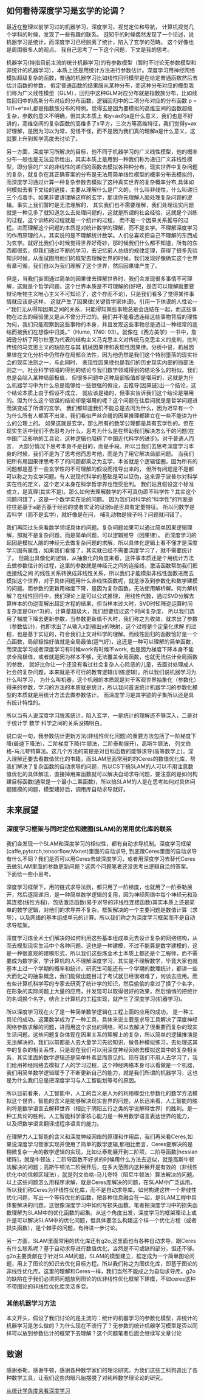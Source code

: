 ##  如何看待深度学习是玄学的论调？


最近在整理以前学习过的机器学习，深度学习，视觉定位和导航， 计算机视觉几个学科的时候，发现了一些有趣的联系。 逛知乎的时候偶然发现了一个论述，说
机器学习是统计，而深度学习已经脱离了统计，陷入了玄学的范畴。 这个好像也是周围很多人的观点。 我自己思考了一下这个问题，下文是我的思考。

机器学习(特指目前主流的统计机器学习)的有参数模型（暂时不讨论无参数模型和非统计的机器学习），本质上还是用统计方法进行参数估计。深度学习用神经网络模拟超级复杂的函数，普通的机器学习比如线性回归模型是在给定普通函数然后去估计函数的参数，
假定普通函数的结果服从某种分布，而这种分布对应的模型我们称为广义线性模型（GLM），回归中这种GLM对应分布就是指数族分布，比如线性回归中的高斯分布对应的分布函数，逻辑回归中的二项分布对应的分布函数 p = 1/(1+e^ax),都是指数族分布的特例。觉得玄是因为要模拟的高维空间的函数超级复杂，参数的意义不明确，但其实本质上
和y=ax的a是什么意义，我们也是不好讲的，高维空间的复杂函数的高维多了x平方，三次方等高维特征，我们觉得y=ax好理解，是因为习以为常，见怪不怪，而不是因为我们真的理解a是什么意义，这就要上升到哲学高度去讨论了。

另一方面，深度学习所解决的目标，他不同于机器学习的广义线性模型，他的概率分布一般也是无法显示给出，其实本质上是用到一种我们称为递归广义非线性模型，即分层的广义的非线性的递归的函数去模拟各种种分布，现实世界中复杂问题的复杂，就复杂在其正确答案的分布是无法用简单线性模型的概率分布去模拟的，
而深度学习通过计算一种复杂参数去模拟了这种真实世界的复杂概率分布,具体如何模拟去看下文给的链接，主要从理解什么是广义的，什么叫非线性，什么叫递归三个点着手。如果非要讲理解这样的玄学，那请你先理解人脑处理复杂问题的逻辑。事实上我们暂时是无法理解的，
其实我们也不需要理解，我们处理现实问题就是一种见多了就知道怎么去处理问题的，这就是所谓的社会经验，这就是个训练的过程，这个训练的过程就是一个统计的过程，
而不是一个因果关系推导的过程。进而理解这个问题的本质是对统计数学的理解，而不是玄学。不理解深度学习的作用原理的人，其实说的是不理解统计数学。人们总喜欢把自己不理解的东西成为玄学。就好比我们小时候觉得世界好奇妙，那时候我们什么都不知道，所有的东西都很玄，但我们通过不断的学习，去记忆前人总结的规律定理，获得了很多先验知识时候，从而试图用他们的框架去理解世界的时候，我们发现好像确实这个世界有章可循，我们自以为我们理解了这个世界，然后因果律产生了。

但是，当我们妄图通过简单的因果律去理解世界时，我们会发现很多事情不可理解，这就是个哲学问题，这个世界本质是不可理解的(好吧，是否可以理解就要要辩论唯物主义唯心主义不可知论了，这个存而不论)，只是我们看多了觉得某件事情就应该是这样，
这就产生了因果律(关键哲学家休谟)。引用一下休谟的人性论---“我们无从得知因果之间的关系，只能得知某些事物总是会连结在一起，而这些事物在过去的经验里又是从不曾分开过的。我们并不能看透连结这些事物背后的理性为何，我们只能观察到这些事物的本身，并且发现这些事物总是透过一种经常的连结而被我们在想像中归类。”（Hume, 1740: 93）。就像在《西方美学》一书中，詹姆逊分析了阿尔杜塞为代表的结构主义马克思主义对传统马克思主义的批判，批判传统的马克思主义的缺陷在与其
机械因果律和表现性因果律。分析中说，机械因果律在文化分析中仍然存在局部合法性，因为他仍然是我们这个特别堕落的现实社会的现实法则之一，与此同时，
表现性因果律也是我们的历史现实内部的局部法则之一。社会科学领域的得到的结论与我们数学领域得到的结论多么的相似。我们总是会陷入某种局部极值，
但很多问题中这种局部极值却是堪用的，这就是为什么机器学习中为什么总是能够给一些很强的假设，去推导(因果链)出一个结论，这个结论本质上由于假设不成立，
就应该是错的，但事实告诉我们这个结论是堪用的。但为什么这个错误的结论却是堪用的呢？这个问题在往后问就是是哲学问题进而演变成了所谓的玄学。
我们都知道我们不能总是去问为什么，因为迟早有一个为什么所有人都答不出来，我们看似严丝合缝的因果推理都建立在一些不能讲为什么的公理上的。
如果这就是玄学，那么所有的数学公理都是具有玄学性的。但在现实生活中我们不去思考为什么，思考为什么是在帮助我们解决怎么干的问题(在中国广泛影响的工具论，这种逻辑也阻碍了中国近代科学的进步)。对于普通人而言，
大部分情况下思考本身不是目的，而是手段。所以当我们去思考深度学习本身的时候，我们不是为了思考他而思考他，而是为了用它解决局部问题。
当我们把所有用因果律思考不了的问题都乘之为玄学，本省就是个逻辑怪圈。因为所有的问题都是基于一些玄学性的不可理解的假设而推导出来的，
但所有问题是不是都可以称之为玄学问题。有人说现代科学的基础是可以证伪，这来源于波普尔对科学实在性的定义，这个定义本身在科学哲学界也饱受批判。
我们姑且假设这个标准成立，是真理(其实不是)。那么如何去理解数学的不可真伪即不科学性？其实这个问题问错了，这是一个数学实在论的问题。
因为我们对科学的“科学性”的判断是往往是基于a是否基于经验的或者实证的证据b是否具有定量特征。 所以问数学是否科学（而不是玄学)，就好像是在问，
哺乳动物是猴子吗？问题就问错了。

我们再回过头来看数学领域具体的问题。复杂问题如果可以通过简单因果逻辑理解，那就不是复杂问题，而是简单问题，可以逻辑推导（因果律）。
而深度学习的起因是模拟人脑的神经元去做复杂问题的求解，所以具体化逻辑上看不懂才是深度学习固有属性，如果我们看懂了，其实就已经不需要深度学习了，就不需要统计了。
但跳出具像化的逻辑，从抽象化的角度来看，这件事本质还是个用统计方法去做参数估计的过程，这里的参数就是神经元之间的连接线，激活函数帮助我们把连接线之间
的线性关系转换成非线性关系，所以我们才能模拟非线性函数进而去模拟这个世界，对于具体问题用什么非线性函数呢，就是涉及到参数化和数学建模的问题。而参数的更新用梯度下降，是因为复杂函数，无法使用解析解。何为解析解？在线性回归中，我们理论上是可以公式推理，
用线性代数，通过SVD分解去算样本的伪逆而解出超定方程的结果，但当样本过大时，SVD时矩阵逆运算时间复杂度是O(n^3)的，计算量超级大，我们想要绕过这个时间复杂度，
所以我们选用了梯度下降去更新参数，当参数更新值不大时，我们称之为收敛，就求出了参数（参数估计)，也即求出了从输入x到输出y的映射，这个过程是个定量化求解
的过程，也是基于实证的，符合我们上文对科学的理解。而线性回归的函数恰好是一个凸函数，局部极恰好值就是全局最值(运气好)，这还是一种可以理解的简单函数，
而深度学习或者深度学习有时候work有时候不work, 也是因为梯度下降本身不能求全局极值，或者就是因为样本不够，无法覆盖全局函数，也就无法估计全局函数的参数，
就好比你让一个还没有看过社会复杂人心险恶的儿童，去面对处理成人社会的复杂问题，本来就是不可行的教育逻辑(训练逻辑)。所以我们说机器学习为什么叫学习，
为什么叫机器，这个机器的本质就是对于客观世界抽象化（参数化）得来的参数，学习的方法的本质就是统计，所以我问首说统计机器学习的参数化模型的本质就是用统计方法去做参数估计。
而深度学习是其字迹的子集所以还是具有统计特性的。

所以当有人说深度学习脱离统计，陷入玄学，一是统计的理解还不够深入，二是对于统计学 数学 科学之间的关系没搞明白。


说口说一句，我参数估计更新方法(非线性优化问题)的重要方法包括了一阶梯度下降(最速下降法)，二阶梯度下降(牛顿法，二阶泰勒展开)，高斯牛顿法， 列文伯格-马儿夸特算法。这几个方法的前提是对目标函数的能够求导(高等数学上)。深入理解还要去看数值优化的书籍。而SLAM里面常用的的Ceres的数值优化库，帮我们解决了复杂函数的自动求导的问题，所以CS下搞SLAM的人可以不用注意数值优化的具体解法，直接掉用库函数就可以解决自动求导问题，要注意的是如何构建目标函数(通常是一个最小二乘函数)，所以搞SLAM的人是在思考如何对具体问题建模的问题，模型建好后，调用库自动求导就好。

## 未来展望

### 深度学习框架与同时定位和建图(SLAM)的常用优化库的联系

我们会发现一个SLAM和深度学习的相似性，都有自动求导机制。深度学习框架(caffe,pytorch,tensorflow,Mxnet)里面的自动求导, 到底跟Ceres里面的自动求导有什么不同？我们是否可以用Ceres去做深度学习，或者用深度学习去替代Ceres去做SLAM里面的参数更新问题？这两个问题笔者还没思考出逻辑自洽的答案。 下面给一些小思考。

深度学习框架下，用的链式求导法则，都只用了一阶梯度，也就用了一阶泰勒展开，然后逐层递归，是一种简单数学逻辑的复用，因为神经网络中每个神经元和及其连接(线性方程)，包括激活函数(易于求导的非线性连接函数)其实本质上还是简单的数学逻辑，对他们的求导并不复杂。框架解决的一个主要问题是数值计算（求导），以及网络的基本组成单元的计算。所以我们称之为深度学习框架而不是自动求导框架。

深度学习炼金术士们解决的如何利用这些基本组成单元去设计复杂的网络结构，从而去模型现实生活中个各种问题。这也是一种建模，不过不能算是数学建模的，这是一种很直观的建模形式，所以我们这些炼金术士本质上都还是个工程师，而不需要成为数学家，学计算机的人不理解深度学习，其实是不理解数学，毕竟大家也就基本上过一个学期的概率和统计，研究生可能还有一个学期的数理统计，都讲一些大而化之的抽象概念，我们能做出题目过了考试就已经很艰难了，何谈去应用。而有些计算机科学写的专家去研究了统计学的知识，然后偷偷的拿过了换了个名字，在形象的实际问题上大量的应用，并发现可以取得很好的效果，然后悄悄的把统计的名词换个名字，结合上计算机的工程实现，就产生了深度学习(机器学习)。

所以深度学习现在火了是一种简单数学逻辑在工程上面的应用的成功， 是一种工具论的成功。这里数学成为了一种工具，具体来说主要是求导工具解决了深度神经网络参数求解的问题，进而用这个求出的网络，可以去解决了很重要而复杂的现实生活问题。这些问题复杂体现在因果关系的理解上的复杂，所以简单的逻辑推演是无法解决的，我们以前都是人去大量学习先验知识，做各种模拟练习，去处理这其中的复杂的相关系性，只是现在我们可以用深度神经网络去模拟这其中的复杂相关系，其实里面的数学逻辑还是简单朴素显而意见的。现在我们不用人去学习了，我们给用神经网络去模拟了人的学习过程，这个神经网络本身可以看做是一个机器，我们用简单数学逻辑赋予了不断更新自己的能力，就是我们所谓的机器学习，这也是为什么我们总是把深度学习与人工智能划等号的原因。

所以目前看来，人工智能中，人工的含义是人为的利用模型化参数化的数学方法模拟这个世界，智能的含义是能够解决现实世界的问题，从长远来看，人工智能的胜利将是数学语言去解释世界（相比于阴阳五行之类的学说解释世界）的胜利。是一种工具论的胜利。人工智能科学家核心能力是一种用数学语言表达世界的能力， 以及把数学语言翻译成程序语言的能力。

在理解力人工智能的含义和深度神经网络的原理和作用后，我们再来看Ceres,如果说深度学习管家实现并使用了简单的数学逻辑,那相比而言，Ceres要解决的是稍微复杂一点的数学逻辑的实现，比如让泰勒展开到二阶项，二阶导函数[hessian矩阵]，就是牛顿法；二阶导函数不好求的时候用什么方法去近似，就是高斯牛顿法解决的问题；高斯牛顿法二阶展开后，在多大范围内这种展开是有效的（非线性优化中的信赖区域法），就是列文伯格-马儿夸特（阻尼牛顿法）算法解决的问题。以上这些问题怎么用程序求解，就是Ceres库解决的问题，在SLAM中广泛运用。所以我们称Ceres为非线性优化库，而不是自动求导库。如何构建这样一个非线性优化问题，写出一个等待优化的函数，把各种信息融合在一起，是SLAM工程中具体要解决的问题，这很像深度学习中如何写损失函数。笔者把深度学习中的损失函数理解为SLAM中的优化函数的超集。从这个角度出发，深度学习的框架理论上或许是可以解决SLAM中的优化问题，但具体要怎么构建这个样一个优化方程（或者损失函数），是个棘手的问题，有待进一步讨论。

另一方面，SLAM里面常用的优化库还有g2o,这里面也有各种自动求导，跟Ceres有什么联系呢？基于自动求导进行数值优化，当然是不可或缺的部分，但还不够。g2o主要贡献在于针对SLAM问题，SLAM的模型建立，框定成为一个简单图论问题，用上了图论的知识去优化目标方程。所以我们称之为图优化库，即基于图论的非线性优化库。这里的理解和Ceres一样，我们当然不能成之为自动求导库。g2o的缺陷在于我们必须把问题放到图论的优非线性优化框架下建模，不如ceres这种不带图论的非线性优化库灵活多变。

### 其他机器学习方法

本文开头，假设了我们讨论的是主流的：统计的机器学习的参数化模型，非统计的机器学习是怎么做的？为什么现在不流行了？无参数的统计机器学习模型是否以同样可以放到参数估计的框架下去理解？这个问题笔者后面会继续写文章讨论


## 致谢

感谢泰勒，感谢牛顿，感谢各种数学家们的理论研究，为我们这些工科狗造出了各种数学工具，让我们这些肉眼凡胎摆脱了对纯粹数学理论论的研究。

[从统计学角度来看深度学习](https://cosx.org/2015/05/a-statistical-view-of-deep-learning-i-recursive-glms/)
